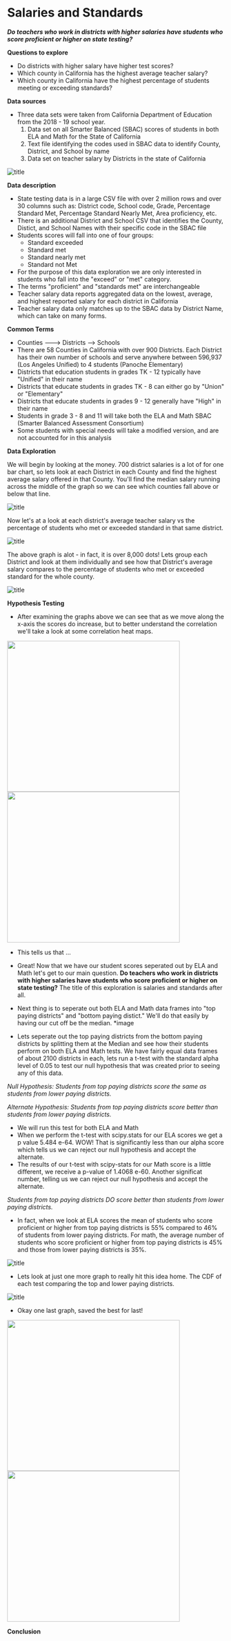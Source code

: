 # Salaries and Standards

***Do teachers who work in districts with higher salaries have students who score proficient or higher on state testing?***

**Questions to explore**
- Do districts with higher salary have higher test scores?
- Which county in California has the highest average teacher salary?
- Which county in California have the highest percentage of students meeting or exceeding standards?

**Data sources** 
- Three data sets were taken from California Department of Education from the 2018 - 19 school year.
    1. Data set on all Smarter Balanced (SBAC) scores of students in both ELA and Math for the State of California
    2. Text file identifying the codes used in SBAC data to identify County, District, and School by name
    3. Data set on teacher salary by Districts in the state of California

![title](images/infographic.png)

**Data description** 
- State testing data is in a large CSV file with over 2 million rows and over 30 columns such as: District code, School code, Grade, Percentage Standard Met, Percentage Standard Nearly Met, Area proficiency, etc.
- There is an additional District and School CSV that identifies the County, Distict, and School Names with their specific code in the SBAC file
- Students scores will fall into one of four groups: 
    - Standard exceeded
    - Standard met
    - Standard nearly met
    - Standard not Met
- For the purpose of this data exploration we are only interested in students who fall into the "exceed" or "met" category. 
- The terms "proficient" and "standards met" are interchangeable 
- Teacher salary data reports aggregated data on the lowest, average, and highest reported salary for each district in California
- Teacher salary data only matches up to the SBAC data by District Name, which can take on many forms. 

**Common Terms**
- Counties ---> Districts --> Schools
- There are 58 Counties in California with over 900 Districts. Each District has their own number of schools and serve anywhere between 596,937 (Los Angeles Unified) to 4 students (Panoche Elementary)
- Districts that education students in grades TK - 12 typically have "Unified" in their name
- Districts that educate students in grades TK - 8 can either go by "Union" or "Elementary"
- Districts that educate students in grades 9 - 12 generally have "High" in their name
- Students in grade 3 - 8 and 11 will take both the ELA and Math SBAC (Smarter Balanced Assessment Consortium)
- Some students with special needs will take a modified version, and are not accounted for in this analysis

**Data Exploration**

We will begin by looking at the money. 700 district salaries is a lot of for one bar chart, so lets look at each District in each County and find the highest average salary offered in that County. You'll find the median salary running across the middle of the graph so we can see which counties fall above or below that line.

![title](images/salary_bycounty.png)


Now let's at a look at each district's average teacher salary vs the percentage of students who met or exceeded standard in that same district.

![title](images/scatterpay_met.png)

The above graph is alot - in fact, it is over 8,000 dots! Lets group each District and look at them individually and see how that District's average salary compares to the percentage of students who met or exceeded standard for the whole county. 

![title](images/scatterpaybydistrict.png)

**Hypothesis Testing**

- After examining the graphs above we can see that as we move along the x-axis the scores do increase, but to better understand the correlation we'll take a look at some correlation heat maps.

<img src="https://github.com/mollyincali/teacher-pay/blob/master/images/corrmathpng.png" width="400" height="350"><img src="https://github.com/mollyincali/teacher-pay/blob/master/images/correla.png" width="400" height="350">

- This tells us that ...

- Great! Now that we have our student scores seperated out by ELA and Math let's get to our main question. **Do teachers who work in districts with higher salaries have students who score proficient or higher on state testing?** The title of this exploration is salaries and standards after all.

- Next thing is to seperate out both ELA and Math data frames into "top paying districts" and "bottom paying distict." We'll do that easily by having our cut off be the median. 
*image 

- Lets seperate out the top paying districts from the bottom paying districts by splitting them at the Median and see how their students perform on both ELA and Math tests. We have fairly equal data frames of about 2100 districts in each, lets run a t-test with the standard alpha level of 0.05 to test our null hypothesis that was created prior to seeing any of this data.

*Null Hypothesis: Students from top paying districts score the same as students from lower paying districts.*

*Alternate Hypothesis: Students from top paying districts score better than students from lower paying districts.*

- We will run this test for both ELA and Math
- When we perform the t-test with scipy.stats for our ELA scores we get a p value 5.484 e-64. WOW! That is significantly less than our alpha score which tells us we can reject our null hypothesis and accept the alternate.
- The results of our t-test with scipy-stats for our Math score is a little different, we receive a p-value of 1.4068 e-60. Another significat number, telling us we can reject our null hypothesis and accept the alternate.

*Students from top paying districts DO score better than students from lower paying districts.* 
- In fact, when we look at ELA scores the mean of students who score proficient or higher from top paying districts is 55% compared to 46% of students from lower paying districts. For math, the average number of students who score proficient or higher from top paying districts is 45% and those from lower paying districts is 35%.

![title](images/histbytopbottom.png)

- Lets look at just one more graph to really hit this idea home. The CDF of each test comparing the top and lower paying districts.

![title](images/cdf.png)

- Okay one last graph, saved the best for last!

<img src="https://github.com/mollyincali/teacher-pay/blob/master/images/avgsalary.png" width="400" height="350"><img src="https://github.com/mollyincali/teacher-pay/blob/master/images/percentmet.png" width="400" height="350">

**Conclusion**